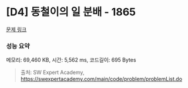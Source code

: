 # [D4] 동철이의 일 분배 - 1865 

[문제 링크](https://swexpertacademy.com/main/code/problem/problemDetail.do?contestProbId=AV5LuHfqDz8DFAXc) 

### 성능 요약

메모리: 69,460 KB, 시간: 5,562 ms, 코드길이: 695 Bytes



> 출처: SW Expert Academy, https://swexpertacademy.com/main/code/problem/problemList.do